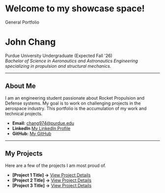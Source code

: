 # Welcome to my showcase space!
General Portfolio
# John Chang
Purdue University Undergraduate (Expected Fall '26)  
*Bachelor of Science in Aeronautics and Astronautics Engineering specializing in propulsion and structural mechanics.*

---



## About Me

I am an engineering student passionate about Rocket Propulsion and Defense systems. My goal is to work on challenging projects in the aerospace industry. This portfolio is the accumulation of my work and technical projects.

* **Email:** chang974@purdue.edu
* **LinkedIn** <a href="https://www.linkedin.com/in/-john-chang/" target="_blank">My LinkedIn Profile</a>
* **GitHub:** [My GitHub](https://github.com/thejjc)

---

## My Projects

Here are a few of the projects I am most proud of.

* **[Project 1 Title] →** [View Project Details](project1.md)
* **[Project 2 Title] →** [View Project Details](project2.md)
* **[Project 3 Title] →** [View Project Details](project3.md)
